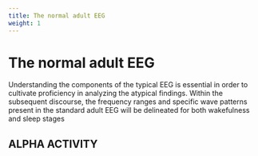 ```yaml
---
title: The normal adult EEG
weight: 1
---
```

# The normal adult EEG
Understanding the components of the typical EEG is essential in order to cultivate proficiency in analyzing the atypical findings. Within the subsequent discourse, the frequency ranges and specific wave patterns present in the standard adult EEG will be delineated for both wakefulness and sleep stages

## ALPHA ACTIVITY

